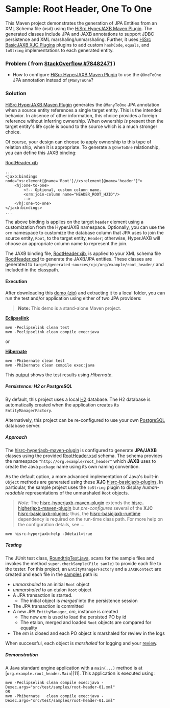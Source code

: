 # Sample: Root Header, One To One

This Maven project demonstrates the generation of JPA Entities from an XML Schema file (xsd) using the [HiSrc HyperJAXB Maven Plugin][9]. The generated classes include JPA and JAXB annotations to support JDBC persistence and XML marshaling/unmarshaling. Further, it uses [HiSrc BasicJAXB XJC Plugins][10] plugins to add custom `hashCode`, `equals`, and `toString` implementations to each generated entity.

### Problem ( from [StackOverflow #78482471](https://stackoverflow.com/questions/78482471/) )

+ How to configure [HiSrc HyperJAXB Maven Plugin][9] to use the `@OneToOne` JPA annotation instead of `@ManyToOne`?

### Solution

[HiSrc HyperJAXB Maven Plugin][9] generates the `@ManyToOne` JPA annotation when a source entity references a single target entity. This is the intended behavior. In absence of other information, this choice provides a foreign reference without inferring ownership. When ownership _is_ present then the target entity's life cycle is bound to the source which is a much stronger choice.

Of course, your design can choose to apply ownership to this type of relation ship, when it is appropriate. To generate a `@OneToOne` relationship, you can define this JAXB binding:

[RootHeader.xjb][49]
~~~
...
<jaxb:bindings node="xs:element[@name='Root']//xs:element[@name='header']">
    <hj:one-to-one>
        <!-- Optional, custom column name.
        <orm:join-column name="HEADER_ROOT_HJID"/>
        -->
    </hj:one-to-one>
</jaxb:bindings>
...
~~~

The above binding is applies on the target `header` element using a customization from the HyperJAXB namespace. Optionally, you can use the `orm` namespace to customize the database column that JPA uses to join the source entity, `Root`, to the target entity, `Header`; otherwise, HyperJAXB will choose an appropriate column name to represent the join.

The JAXB binding file, [RootHeader.xjb][49], is applied to your XML schema file [RootHeader.xsd][50] to generate the JAXB/JPA entities. These classes are generated to `target/generated-sources/xjc/org/example/root_header/` and included in the classpath.

#### Execution

After downloading this [demo (zip)][1] and extracting it to a local folder, you can run the test and/or application using either of two JPA providers:

> **Note:** This demo is a stand-alone Maven project. 

**[Eclipselink][15]**
~~~
mvn -Peclipselink clean test
mvn -Peclipselink clean compile exec:java
~~~

or

**[Hibernate][16]**
~~~
mvn -Phibernate clean test
mvn -Phibernate clean compile exec:java
~~~

This [output][2] shows the test results using *Hibernate*.

##### Persistence: H2 or PostgreSQL

By default, this project uses a local [H2][13] database. The H2 database is automatically created when the application creates its `EntityManagerFactory`.

Alternatively, this project can be re-configured to use your own [PostgreSQL][14] database server.

##### Approach

The [hisrc-hyperjaxb-maven-plugin][9] is configured to generate **JPA/JAXB** classes using the provided [RootHeader.xsd][50] schema. The schema provides the namespace `"http://org.example/root_header"` which **JAXB** uses to create the Java `package` name using its own naming convention.

As the default option, a more advanced implementation of Java's built-in `Object` methods are generated using these **XJC** [hisrc-basicjaxb-plugins][10]. In particular, the sample project uses the `toString` plugin to display *human-readable* representations of the unmarshaled `Root` objects.

> *Note:* The [hisrc-hyperjaxb-maven-plugin][9] extends the [hisrc-higherjaxb-maven-plugin][17] but *pre-configures* several of the **XJC** [hisrc-basicjaxb-plugins][10]; thus, the [hisrc-basicjaxb-runtime][10] dependency is required on the run-time class path. For more help on the configuration details, see ...

~~~
mvn hisrc-hyperjaxb:help -Ddetail=true
~~~

##### Testing

The JUnit test class, [RoundtripTest.java][60], scans for the sample files and invokes the method `super.checkSample(File samle)` to provide each file to the tester. For this project, an `EntityManagerFactory` and a `JAXBContext` are created and each file in the [samples][63] path is:

+ *unmarshaled* to an initial `Root` object
+ *unmarshaled* to an etalon `Root` object
+ A JPA transaction is started.
    + The initial object is *merged* into the persistence session
+ The JPA transaction is committed
+ A new JPA `EntityManager`, *em*, instance is created
    + The new *em* is used to load the persisted PO by id
    + The etalon, merged and loaded `Root` objects are compared for equality
+ The *em* is closed and each PO object is marshaled for review in the logs

When successful, each object is *marshaled* for logging and your [review][2].

##### Demonstration

A Java standard engine application with a `main(...)` method is at [`org.example.root_header.Main`][11]. This application is executed using:

~~~
mvn -Peclipselink clean compile exec:java -Dexec.args="src/test/samples/root-header-01.xml"
OR
mvn -Phibernate   clean compile exec:java -Dexec.args="src/test/samples/root-header-01.xml"
~~~

<!-- References -->

[1]: https://github.com/patrodyne/hisrc-hyperjaxb/releases/download/2.2.1/hisrc-hyperjaxb-ejb-sample-root-header-2.2.1-mvn-src.zip
[2]: https://github.com/patrodyne/hisrc-hyperjaxb/blob/master/ejb/assembly/samples/root-header/OUTPUT.txt
[9]: https://github.com/patrodyne/hisrc-hyperjaxb#readme
[10]: https://github.com/patrodyne/hisrc-basicjaxb#readme
[12]: https://jakarta.ee/specifications/xml-binding/
[13]: https://www.h2database.com/
[14]: https://www.postgresql.org/
[15]: https://www.eclipse.org/eclipselink/
[16]: https://hibernate.org/orm/
[17]: https://github.com/patrodyne/hisrc-higherjaxb#readme
[20]: https://github.com/patrodyne/hisrc-hyperjaxb/blob/master/ejb/assembly/samples/root-header/build-cfg.sh
[21]: https://github.com/patrodyne/hisrc-hyperjaxb/blob/master/ejb/assembly/samples/root-header/build-inc.sh
[22]: https://github.com/patrodyne/hisrc-hyperjaxb/blob/master/ejb/assembly/samples/root-header/build.log
[23]: https://github.com/patrodyne/hisrc-hyperjaxb/blob/master/ejb/assembly/samples/root-header/build.sh
[24]: https://github.com/patrodyne/hisrc-hyperjaxb/blob/master/ejb/assembly/samples/root-header/pg-create-database.sh
[25]: https://github.com/patrodyne/hisrc-hyperjaxb/blob/master/ejb/assembly/samples/root-header/pg-recreate-schema.sh
[30]: https://github.com/patrodyne/hisrc-hyperjaxb/blob/master/ejb/assembly/samples/root-header/pom.xml
[31]: https://github.com/patrodyne/hisrc-hyperjaxb/blob/master/ejb/assembly/samples/root-header/README.md
[32]: https://github.com/patrodyne/hisrc-hyperjaxb/blob/master/ejb/assembly/samples/root-header/run.sh
[33]: https://github.com/patrodyne/hisrc-hyperjaxb/blob/master/ejb/assembly/samples/root-header/sql-cli-h2db.sh
[34]: https://github.com/patrodyne/hisrc-hyperjaxb/blob/master/ejb/assembly/samples/root-header/sql-web-h2db.sh
[41]: https://github.com/patrodyne/hisrc-hyperjaxb/blob/master/ejb/assembly/samples/root-header/src/main/java/org/example/root_header/Context.java
[42]: https://github.com/patrodyne/hisrc-hyperjaxb/blob/master/ejb/assembly/samples/root-header/src/main/java/org/example/root_header/Main.java
[43]: https://github.com/patrodyne/hisrc-hyperjaxb/blob/master/ejb/assembly/samples/root-header/src/main/resources/jvmsystem.arguments
[44]: https://github.com/patrodyne/hisrc-hyperjaxb/blob/master/ejb/assembly/samples/root-header/src/main/resources/jvmsystem.properties
[45]: https://github.com/patrodyne/hisrc-hyperjaxb/blob/master/ejb/assembly/samples/root-header/src/main/resources/META-INF/orm.xml
[46]: https://github.com/patrodyne/hisrc-hyperjaxb/blob/master/ejb/assembly/samples/root-header/src/main/resources/persistence-h2.properties
[47]: https://github.com/patrodyne/hisrc-hyperjaxb/blob/master/ejb/assembly/samples/root-header/src/main/resources/persistence-pg.properties
[48]: https://github.com/patrodyne/hisrc-hyperjaxb/blob/master/ejb/assembly/samples/root-header/src/main/resources/persistence.properties
[49]: https://github.com/patrodyne/hisrc-hyperjaxb/blob/master/ejb/assembly/samples/root-header/src/main/resources/RootHeader.xjb
[50]: https://github.com/patrodyne/hisrc-hyperjaxb/blob/master/ejb/assembly/samples/root-header/src/main/resources/RootHeader.xsd
[51]: https://github.com/patrodyne/hisrc-hyperjaxb/blob/master/ejb/assembly/samples/root-header/src/main/resources/simplelogger.properties
[60]: https://github.com/patrodyne/hisrc-hyperjaxb/blob/master/ejb/assembly/samples/root-header/src/test/java/org/example/root_header/RoundtripTest.java
[61]: https://github.com/patrodyne/hisrc-hyperjaxb/blob/master/ejb/assembly/samples/root-header/src/test/resources/persistence-pg-create-database.sql
[62]: https://github.com/patrodyne/hisrc-hyperjaxb/blob/master/ejb/assembly/samples/root-header/src/test/resources/persistence-pg-recreate-schema.sql
[63]: https://github.com/patrodyne/hisrc-hyperjaxb/blob/master/ejb/assembly/samples/root-header/src/test/samples/root_header_01.xml

